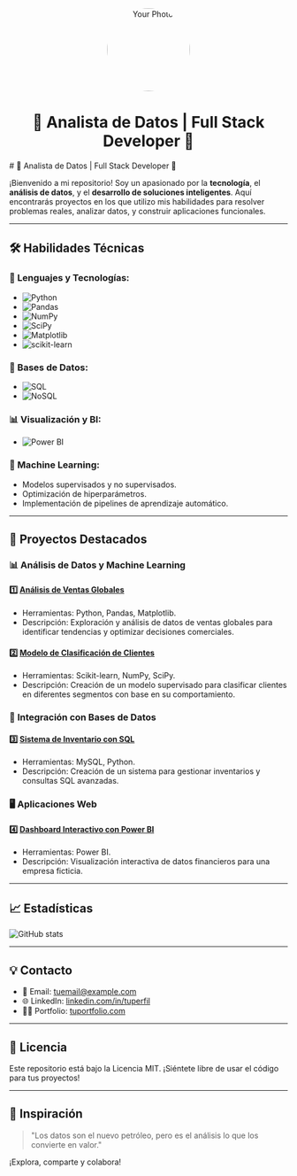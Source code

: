 <div align="center">
  <img src="https://via.placeholder.com/150" alt="Your Photo" style="border-radius: 50%; width: 150px;">
  <h1>🌟 Analista de Datos | Full Stack Developer 🌟</h1>
</div>
# 🌟 Analista de Datos | Full Stack Developer 🌟

¡Bienvenido a mi repositorio! Soy un apasionado por la **tecnología**, el **análisis de datos**, y el **desarrollo de soluciones inteligentes**. Aquí encontrarás proyectos en los que utilizo mis habilidades para resolver problemas reales, analizar datos, y construir aplicaciones funcionales.

---

## 🛠️ **Habilidades Técnicas**
### 🔑 Lenguajes y Tecnologías:
- ![Python](https://img.shields.io/badge/Python-3776AB?style=for-the-badge&logo=python&logoColor=white)
- ![Pandas](https://img.shields.io/badge/Pandas-150458?style=for-the-badge&logo=pandas&logoColor=white)
- ![NumPy](https://img.shields.io/badge/NumPy-013243?style=for-the-badge&logo=numpy&logoColor=white)
- ![SciPy](https://img.shields.io/badge/SciPy-8CAAE6?style=for-the-badge&logo=scipy&logoColor=white)
- ![Matplotlib](https://img.shields.io/badge/Matplotlib-0A77B5?style=for-the-badge)
- ![scikit-learn](https://img.shields.io/badge/Scikit--Learn-F7931E?style=for-the-badge&logo=scikit-learn&logoColor=white)

### 💾 Bases de Datos:
- ![SQL](https://img.shields.io/badge/SQL-4479A1?style=for-the-badge&logo=MySQL&logoColor=white)
- ![NoSQL](https://img.shields.io/badge/NoSQL-15A74B?style=for-the-badge)

### 📊 Visualización y BI:
- ![Power BI](https://img.shields.io/badge/Power--BI-F2C811?style=for-the-badge&logo=power-bi&logoColor=black)

### 🤖 Machine Learning:
- Modelos supervisados y no supervisados.
- Optimización de hiperparámetros.
- Implementación de pipelines de aprendizaje automático.

---

## 🧰 **Proyectos Destacados**
### 📊 **Análisis de Datos y Machine Learning**
#### 1️⃣ [Análisis de Ventas Globales](https://github.com/usuario/proyecto-ventas)
- Herramientas: Python, Pandas, Matplotlib.
- Descripción: Exploración y análisis de datos de ventas globales para identificar tendencias y optimizar decisiones comerciales.

#### 2️⃣ [Modelo de Clasificación de Clientes](https://github.com/usuario/modelo-clasificacion)
- Herramientas: Scikit-learn, NumPy, SciPy.
- Descripción: Creación de un modelo supervisado para clasificar clientes en diferentes segmentos con base en su comportamiento.

### 🔗 **Integración con Bases de Datos**
#### 3️⃣ [Sistema de Inventario con SQL](https://github.com/usuario/inventario-sql)
- Herramientas: MySQL, Python.
- Descripción: Creación de un sistema para gestionar inventarios y consultas SQL avanzadas.

### 🖥️ **Aplicaciones Web**
#### 4️⃣ [Dashboard Interactivo con Power BI](https://github.com/usuario/dashboard-powerbi)
- Herramientas: Power BI.
- Descripción: Visualización interactiva de datos financieros para una empresa ficticia.

---

## 📈 **Estadísticas**
![GitHub stats](https://github-readme-stats.vercel.app/api?username=usuario&show_icons=true&theme=radical)

---

## 💡 **Contacto**
- 📧 Email: [tuemail@example.com](mailto:tuemail@example.com)
- 🌐 LinkedIn: [linkedin.com/in/tuperfil](https://linkedin.com/in/tuperfil)
- 🧑‍💻 Portfolio: [tuportfolio.com](https://tuportfolio.com)

---

## 📝 **Licencia**
Este repositorio está bajo la Licencia MIT. ¡Siéntete libre de usar el código para tus proyectos!

---

## 🎨 **Inspiración**
> "Los datos son el nuevo petróleo, pero es el análisis lo que los convierte en valor."

¡Explora, comparte y colabora!
